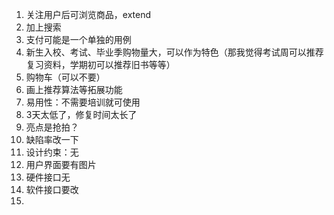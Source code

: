 1. 关注用户后可浏览商品，extend
2. 加上搜索
3. 支付可能是一个单独的用例
4. 新生入校、考试、毕业季购物量大，可以作为特色（那我觉得考试周可以推荐复习资料，学期初可以推荐旧书等等）
5. 购物车（可以不要）
6. 画上推荐算法等拓展功能
7. 易用性：不需要培训就可使用
8. 3天太低了，修复时间太长了
9. 亮点是抢拍？
10. 缺陷率改一下
11. 设计约束：无
12. 用户界面要有图片
13. 硬件接口无
14. 软件接口要改
15. 

